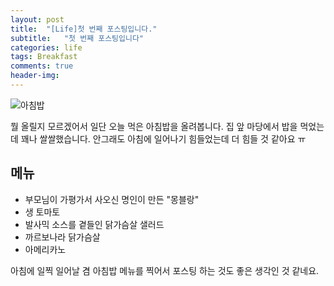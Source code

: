 ```yaml
---
layout: post
title:  "[Life]첫 번째 포스팅입니다."
subtitle:   "첫 번째 포스팅입니다"
categories: life
tags: Breakfast
comments: true
header-img:
---
```


![아침밥](https://user-images.githubusercontent.com/47618340/93706133-461c9f80-fb5e-11ea-91cd-3c8a878882e9.jpg)


뭘 올릴지 모르겠어서 일단 오늘 먹은 아침밥을 올려봅니다. 집 앞 마당에서 밥을 먹었는데 꽤나 쌀쌀했습니다. 안그래도 아침에 일어나기 힘들었는데 더 힘들 것 같아요 ㅠ 



## 메뉴

+ 부모님이 가평가서 사오신 명인이 만든 "몽블랑"
+ 생 토마토
+ 발사믹 소스를 곁들인 닭가슴살 샐러드
+ 까르보나라 닭가슴살
+ 아메리카노



아침에 일찍 일어날 겸 아침밥 메뉴를 찍어서 포스팅 하는 것도 좋은 생각인 것 같네요.
